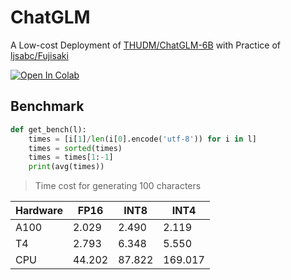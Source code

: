 # ChatGLM

A Low-cost Deployment of
[THUDM/ChatGLM-6B](https://github.com/THUDM/ChatGLM-6B)
with Practice of
[ljsabc/Fujisaki](https://github.com/ljsabc/Fujisaki)

<a target="_blank" href="https://colab.research.google.com/github/KumaTea/ChatGLM/blob/main/ChatGLM.ipynb">
  <img src="https://colab.research.google.com/assets/colab-badge.svg" alt="Open In Colab"/>
</a>

## Benchmark

```python
def get_bench(l):
    times = [i[1]/len(i[0].encode('utf-8')) for i in l]
    times = sorted(times)
    times = times[1:-1]
    print(avg(times))
```

> Time cost for generating 100 characters

| Hardware | FP16 | INT8 | INT4 |
| --- | --- | --- | --- |
| A100 | 2.029 | 2.490 | 2.119 |
| T4 | 2.793 | 6.348 | 5.550 |
| CPU | 44.202 | 87.822 | 169.017 |
